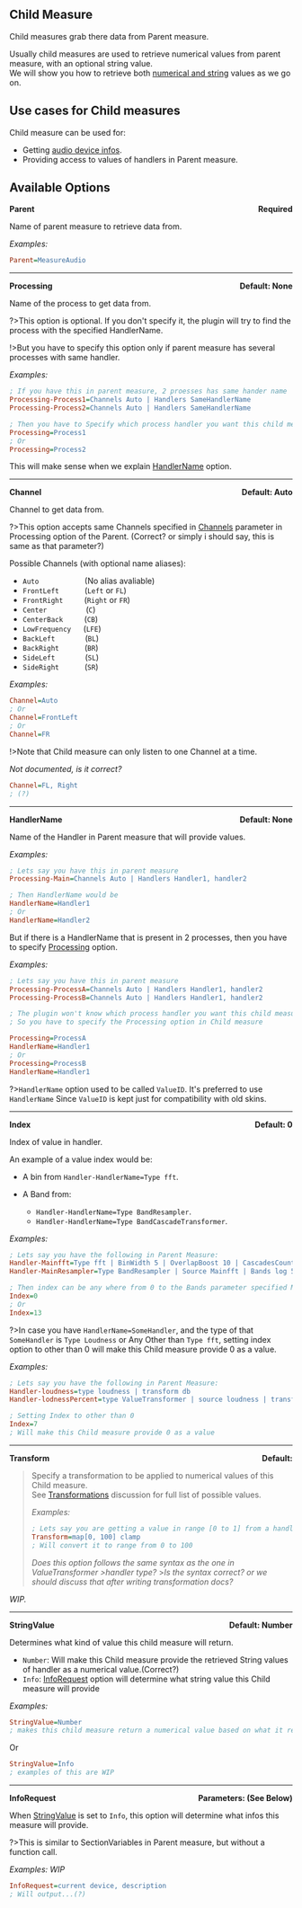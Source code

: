 ## Child Measure

Child measures grab there data from Parent measure.

Usually child measures are used to retrieve numerical values from parent measure, with an optional string value.<br/>
We will show you how to retrieve both [numerical and string](#stringvalue) values as we go on.

## Use cases for Child measures

Child measure can be used for:

- Getting [audio device infos]().
- Providing access to values of handlers in Parent measure.

## Available Options

<p style="display: flex; justify-content: space-between;"><b>Parent</b><b>Required</b></p>

Name of parent measure to retrieve data from.

_Examples:_

```ini
Parent=MeasureAudio
```

---

<p style="display: flex; justify-content: space-between;"><b>Processing</b><b>Default: None</b></p>

Name of the process to get data from.

?>This option is optional. If you don't specify it, the plugin will try to find the process with the specified HandlerName.

!>But you have to specify this option only if parent measure has several processes with same handler.

_Examples:_

```ini
; If you have this in parent measure, 2 proesses has same hander name
Processing-Process1=Channels Auto | Handlers SameHandlerName
Processing-Process2=Channels Auto | Handlers SameHandlerName

; Then you have to Specify which process handler you want this child measure to read values from
Processing=Process1
; Or
Processing=Process2
```

This will make sense when we explain [HandlerName]() option.

---

<p style="display: flex; justify-content: space-between;"><b>Channel</b><b>Default: Auto</b></p>

Channel to get data from.

?>This option accepts same Channels specified in [Channels](/docs/plugin-structure/parent?id=parent-channel-para) parameter in Processing option of the Parent. (Correct? or simply i should say, this is same as that parameter?)

Possible Channels (with optional name aliases):

- `Auto` &emsp; &emsp; &emsp; &nbsp; &nbsp; &nbsp; (No alias avaliable)
- `FrontLeft` &emsp; &nbsp; &nbsp; &nbsp; (`Left` or `FL`)
- `FrontRight` &emsp; &nbsp; &nbsp; (`Right` or `FR`)
- `Center` &emsp; &nbsp; &nbsp; &nbsp; &nbsp; &nbsp; &nbsp; (`C`)
- `CenterBack` &emsp; &nbsp; &nbsp; (`CB`)
- `LowFrequency` &emsp; (`LFE`)
- `BackLeft` &emsp; &nbsp; &nbsp; &nbsp; &nbsp; (`BL`)
- `BackRight` &emsp; &nbsp; &nbsp; &nbsp; (`BR`)
- `SideLeft` &emsp; &nbsp; &nbsp; &nbsp; &nbsp; (`SL`)
- `SideRight` &emsp; &nbsp; &nbsp; &nbsp; (`SR`)

_Examples:_

```ini
Channel=Auto
; Or
Channel=FrontLeft
; Or
Channel=FR
```

!>Note that Child measure can only listen to one Channel at a time.

_Not documented, is it correct?_

```ini
Channel=FL, Right
; (?)
```

---

<p style="display: flex; justify-content: space-between;"><b>HandlerName</b><b>Default: None</b></p>

Name of the Handler in Parent measure that will provide values.

_Examples:_

```ini
; Lets say you have this in parent measure
Processing-Main=Channels Auto | Handlers Handler1, handler2

; Then HandlerName would be
HandlerName=Handler1
; Or
HandlerName=Handler2
```

But if there is a HandlerName that is present in 2 processes, then you have to specify [Processing]() option.

_Examples:_

```ini
; Lets say you have this in parent measure
Processing-ProcessA=Channels Auto | Handlers Handler1, handler2
Processing-ProcessB=Channels Auto | Handlers Handler1, handler2

; The plugin won't know which process handler you want this child measure to read values from
; So you have to specify the Processing option in Child measure

Processing=ProcessA
HandlerName=Handler1
; Or
Processing=ProcessB
HandlerName=Handler1

```

?>`HandlerName` option used to be called `ValueID`. It's preferred to use `HandlerName` Since `ValueID` is kept just for compatibility with old skins.

---

<p style="display: flex; justify-content: space-between;"><b>Index</b><b>Default: 0</b></p>

Index of value in handler.

An example of a value index would be:

- A bin from `Handler-HandlerName=Type fft`.
- A Band from:

  - `Handler-HandlerName=Type BandResampler`.
  - `Handler-HandlerName=Type BandCascadeTransformer`.

_Examples:_

```ini
; Lets say you have the following in Parent Measure:
Handler-Mainfft=Type fft | BinWidth 5 | OverlapBoost 10 | CascadesCount 3
Handler-MainResampler=Type BandResampler | Source Mainfft | Bands log 5 20 4000

; Then index can be any where from 0 to the Bands parameter specified MainResampler Handler
Index=0
; Or
Index=13
```

?>In case you have `HandlerName=SomeHandler`, and the type of that `SomeHandler` is `Type Loudness` or Any Other than `Type fft`, setting index option to other than 0 will make this Child measure provide 0 as a value.

_Examples:_

```ini
; Lets say you have the following in Parent Measure:
Handler-loudness=type loudness | transform db
Handler-lodnessPercent=type ValueTransformer | source loudness | transform map[from -50 : 0] clamp

; Setting Index to other than 0
Index=7
; Will make this Child measure provide 0 as a value
```

---

<p style="display: flex; justify-content: space-between;"><b>Transform</b><b>Default: </b></p>

> Specify a transformation to be applied to numerical values of this Child measure.<br/>
> See [Transformations]() discussion for full list of possible values.
>
> _Examples:_
>
> ```ini
> ; Lets say you are getting a value in range [0 to 1] from a handler
> Transform=map[0, 100] clamp
> ; Will convert it to range from 0 to 100
> ```
>
> _Does this option follows the same syntax as the one in ValueTransformer >handler type?_ >_Is the syntax correct? or we should discuss that after writing transformation docs?_

_WIP._

---

<p id="stringvalue" style="display: flex; justify-content: space-between;"><b>StringValue</b><b>Default: Number</b></p>

Determines what kind of value this child measure will return.

- `Number`: Will make this Child measure provide the retrieved String values of handler as a numerical value.(Correct?)
- `Info`: [InfoRequest](#inforequest) option will determine what string value this Child measure will provide

_Examples:_

```ini
StringValue=Number
; makes this child measure return a numerical value based on what it receives from the handler: 0.3, 0.78, etc..
```

Or

```ini
StringValue=Info
; examples of this are WIP
```

---

<p id="inforequest" style="display: flex; justify-content: space-between;"><b>InfoRequest</b><b>Parameters: (See Below)</b></p>

When [StringValue](#stringvalue) is set to `Info`, this option will determine what infos this measure will provide.

?>This is similar to SectionVariables in Parent measure, but without a function call.

_Examples: WIP_

```ini
InfoRequest=current device, description
; Will output...(?)
```
